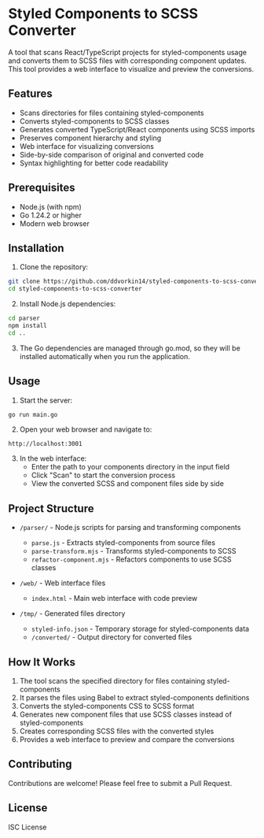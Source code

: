 # Styled Components to SCSS Converter

A tool that scans React/TypeScript projects for styled-components usage and converts them to SCSS files with corresponding component updates. This tool provides a web interface to visualize and preview the conversions.

## Features

- Scans directories for files containing styled-components
- Converts styled-components to SCSS classes
- Generates converted TypeScript/React components using SCSS imports
- Preserves component hierarchy and styling
- Web interface for visualizing conversions
- Side-by-side comparison of original and converted code
- Syntax highlighting for better code readability

## Prerequisites

- Node.js (with npm)
- Go 1.24.2 or higher
- Modern web browser

## Installation

1. Clone the repository:
```bash
git clone https://github.com/ddvorkin14/styled-components-to-scss-converter.git
cd styled-components-to-scss-converter
```

2. Install Node.js dependencies:
```bash
cd parser
npm install
cd ..
```

3. The Go dependencies are managed through go.mod, so they will be installed automatically when you run the application.

## Usage

1. Start the server:
```bash
go run main.go
```

2. Open your web browser and navigate to:
```
http://localhost:3001
```

3. In the web interface:
   - Enter the path to your components directory in the input field
   - Click "Scan" to start the conversion process
   - View the converted SCSS and component files side by side

## Project Structure

- `/parser/` - Node.js scripts for parsing and transforming components
  - `parse.js` - Extracts styled-components from source files
  - `parse-transform.mjs` - Transforms styled-components to SCSS
  - `refactor-component.mjs` - Refactors components to use SCSS classes

- `/web/` - Web interface files
  - `index.html` - Main web interface with code preview

- `/tmp/` - Generated files directory
  - `styled-info.json` - Temporary storage for styled-components data
  - `/converted/` - Output directory for converted files

## How It Works

1. The tool scans the specified directory for files containing styled-components
2. It parses the files using Babel to extract styled-components definitions
3. Converts the styled-components CSS to SCSS format
4. Generates new component files that use SCSS classes instead of styled-components
5. Creates corresponding SCSS files with the converted styles
6. Provides a web interface to preview and compare the conversions

## Contributing

Contributions are welcome! Please feel free to submit a Pull Request.

## License

ISC License
